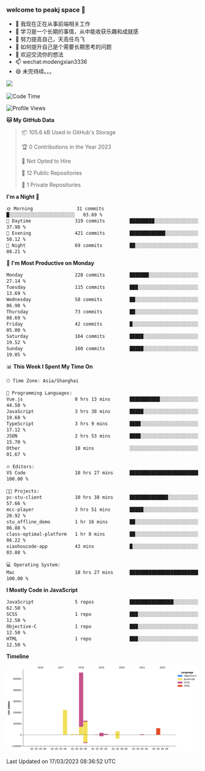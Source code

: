 ### welcome to peakj space 👋



- 🔭 我现在正在从事前端相关工作
- 🌱 学习是一个长期的事情，从中能收获乐趣和成就感
- 👯 努力提高自己，天高任鸟飞
- 🤔 如何提升自己是个需要长期思考的问题
- 💬 欢迎交流你的想法
- 📫 wechat:modengxian3336
- 😄 未完待续。。。

![](https://s2.ax1x.com/2019/06/28/ZKxc4J.jpg)

<!--START_SECTION:waka-->
![Code Time](http://img.shields.io/badge/Code%20Time-2%2C286%20hrs%2035%20mins-blue)

![Profile Views](http://img.shields.io/badge/Profile%20Views-0-blue)

**🐱 My GitHub Data** 

> 📦 105.6 kB Used in GitHub's Storage 
 > 
> 🏆 0 Contributions in the Year 2023
 > 
> 🚫 Not Opted to Hire
 > 
> 📜 12 Public Repositories 
 > 
> 🔑 1 Private Repositories 
 > 
**I'm a Night 🦉** 

```text
🌞 Morning                31 commits          █░░░░░░░░░░░░░░░░░░░░░░░░   03.69 % 
🌆 Daytime                319 commits         █████████░░░░░░░░░░░░░░░░   37.98 % 
🌃 Evening                421 commits         █████████████░░░░░░░░░░░░   50.12 % 
🌙 Night                  69 commits          ██░░░░░░░░░░░░░░░░░░░░░░░   08.21 % 
```
📅 **I'm Most Productive on Monday** 

```text
Monday                   228 commits         ███████░░░░░░░░░░░░░░░░░░   27.14 % 
Tuesday                  115 commits         ███░░░░░░░░░░░░░░░░░░░░░░   13.69 % 
Wednesday                58 commits          ██░░░░░░░░░░░░░░░░░░░░░░░   06.90 % 
Thursday                 73 commits          ██░░░░░░░░░░░░░░░░░░░░░░░   08.69 % 
Friday                   42 commits          █░░░░░░░░░░░░░░░░░░░░░░░░   05.00 % 
Saturday                 164 commits         █████░░░░░░░░░░░░░░░░░░░░   19.52 % 
Sunday                   160 commits         █████░░░░░░░░░░░░░░░░░░░░   19.05 % 
```


📊 **This Week I Spent My Time On** 

```text
🕑︎ Time Zone: Asia/Shanghai

💬 Programming Languages: 
Vue.js                   8 hrs 13 mins       ███████████░░░░░░░░░░░░░░   44.50 % 
JavaScript               3 hrs 38 mins       █████░░░░░░░░░░░░░░░░░░░░   19.68 % 
TypeScript               3 hrs 9 mins        ████░░░░░░░░░░░░░░░░░░░░░   17.12 % 
JSON                     2 hrs 53 mins       ████░░░░░░░░░░░░░░░░░░░░░   15.70 % 
Other                    18 mins             ░░░░░░░░░░░░░░░░░░░░░░░░░   01.67 % 

🔥 Editors: 
VS Code                  18 hrs 27 mins      █████████████████████████   100.00 % 

🐱‍💻 Projects: 
pc-stu-client            10 hrs 38 mins      ██████████████░░░░░░░░░░░   57.66 % 
mcc-player               3 hrs 51 mins       █████░░░░░░░░░░░░░░░░░░░░   20.92 % 
stu_offline_demo         1 hr 16 mins        ██░░░░░░░░░░░░░░░░░░░░░░░   06.88 % 
class-optimal-platform   1 hr 8 mins         ██░░░░░░░░░░░░░░░░░░░░░░░   06.22 % 
xiaohoucode-app          43 mins             █░░░░░░░░░░░░░░░░░░░░░░░░   03.88 % 

💻 Operating System: 
Mac                      18 hrs 27 mins      █████████████████████████   100.00 % 
```

**I Mostly Code in JavaScript** 

```text
JavaScript               5 repos             ████████████████░░░░░░░░░   62.50 % 
SCSS                     1 repo              ███░░░░░░░░░░░░░░░░░░░░░░   12.50 % 
Objective-C              1 repo              ███░░░░░░░░░░░░░░░░░░░░░░   12.50 % 
HTML                     1 repo              ███░░░░░░░░░░░░░░░░░░░░░░   12.50 % 
```



**Timeline**

![Lines of Code chart](https://raw.githubusercontent.com/PeakJ/PeakJ/master/assets/bar_graph.png)


 Last Updated on 17/03/2023 08:36:52 UTC
<!--END_SECTION:waka-->

